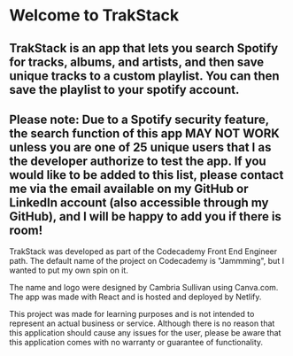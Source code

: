 # Welcome to TrakStack

## TrakStack is an app that lets you search Spotify for tracks, albums, and artists, and then save unique tracks to a custom playlist. You can then save the playlist to your spotify account.

## Please note: Due to a Spotify security feature, the search function of this app MAY NOT WORK unless you are one of 25 unique users that I as the developer authorize to test the app. If you would like to be added to this list, please contact me via the email available on my GitHub or LinkedIn account (also accessible through my GitHub), and I will be happy to add you if there is room!

TrakStack was developed as part of the Codecademy Front End Engineer path. The default name of the project on Codecademy is "Jammming", but I wanted to put my own spin on it.

The name and logo were designed by Cambria Sullivan using Canva.com. The app was made with React and is hosted and deployed by Netlify.

This project was made for learning purposes and is not intended to represent an actual business or service. Although there is no reason that this application should cause any issues for the user, please be aware that this application comes with no warranty or guarantee of functionality.